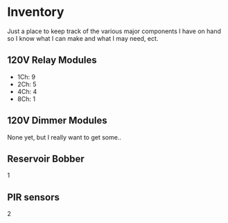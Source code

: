 # Inventory

Just a place to keep track of the various major components I have on hand so I know what I can make and what I may need, ect.

## 120V Relay Modules

* 1Ch: 9
* 2Ch: 5
* 4Ch: 4
* 8Ch: 1


## 120V Dimmer Modules

None yet, but I really want to get some..


## Reservoir Bobber
1

## PIR sensors
2